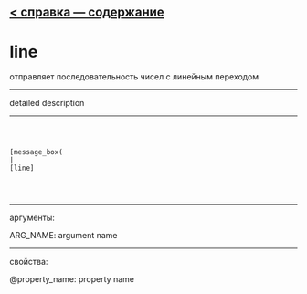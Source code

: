 [< справка — содержание](ceammc_lib.html)
---

# line


отправляет последовательность чисел с линейным переходом

---

detailed description
<br>


---


```



[message_box(                                 
|
[line]


            
```

---
аргументы:

ARG_NAME: argument name<br>

---
свойства:

@property_name: property name<br>

